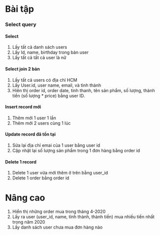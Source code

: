 # Bài tập

### Select query

#### Select
1. Lấy tất cả danh sách users
2. Lấy Id, name, birthday trong bản user
3. Lấy tất cả tất cả user là nữ

#### Select join 2 bản   
1. Lấy tất cả users có địa chỉ HCM
2. Lấy User.id, user name, email, và tình thành
3. Hiên thị order id, order date, tinh thanh, tên sản phẩm, số lượng, thành tiền (số lượng * price) bằng user ID.

#### Insert record mới
1. Thêm mới 1 user 1 lần
2. Thêm mới 2 users cùng 1 lúc

#### Update record đã tồn tại
1. Sửa lại địa chỉ emai của 1 user bằng user id
2. Cập nhật lại số lượng sản phẩm trong 1 đơn hàng bằng order id

#### Delete 1 record
1. Delete 1 user vừa mới thêm ở trên bằng user_id
2. Delete 1 order bằng order id

# Nâng cao
1. Hiển thị những order mua trong tháng 4-2020
2. Lấy ra user (user_id, name, tỉnh thành, thành tiền) mua nhiều tiền nhất trong năm 2020
3. Lấy danh sách user chưa mua đơn hàng nào
